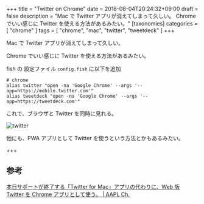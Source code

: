 +++
title = "Twitter on Chrome"
date = 2018-08-04T20:24:32+09:00
draft = false
description = "Mac で Twitter アプリが消えてしまって久しい。 Chrome でいい感じに Twitter を使える方法があるみたい。"
[taxonomies]
categories = [ "chrome" ]
tags = [ "chrome", "mac", "twitter", "tweetdeck" ]
+++

Mac で Twitter アプリが消えてしまって久しい。

Chrome でいい感じに Twitter を使える方法があるみたい。

fish の 設定ファイル `config.fish` に以下を追加

```fish
# chrome
alias twitter "open -na 'Google Chrome' --args '--app=https://mobile.twitter.com'"
alias tweetdeck "open -na 'Google Chrome' --args '--app=https://tweetdeck.com'"
```
<!-- more -->

これで、ブラウザと Twitter を同時に見れる。

![twitter](/twitter.png)

他にも、PWA アプリとして Twitter を使うという方法とかもあるみたい。

+++

## 参考

[本日サポートが終了する「Twitter for Mac」アプリの代わりに、Web 版 Twitter を Chrome アプリとして使う。 | AAPL Ch.](https://applech2.com/archives/20180316-twitter-for-mobile-alternate-for-mac.html)
